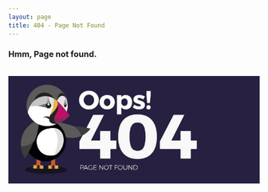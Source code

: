 ```yaml
---
layout: page
title: 404 - Page Not Found
---
```


### Hmm, Page not found.

<br>

<img src="/static/img/404.jpg">


<!-- spoj-solution.github.io_ads_post_upper_related -->
<div style="margin-top: 50px; margin-bottom: 30px">
<ins class="adsbygoogle"
	style="display:block"
	data-ad-client="ca-pub-2949659900148168"
	data-ad-slot="1965177778"
	data-ad-format="auto"
	data-full-width-responsive="true"></ins>
</div>
